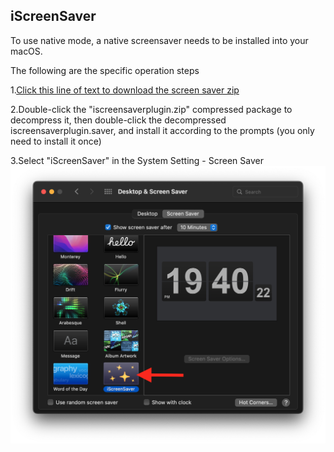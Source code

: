 ## iScreenSaver

To use native mode, a native screensaver needs to be installed into your macOS.

The following are the specific operation steps

1.[Click this line of text to download the screen saver zip](https://macosgame.com/iscreensaver/iscreensaverplugin.zip)

2.Double-click the "iscreensaverplugin.zip" compressed package to decompress it, then double-click the decompressed iscreensaverplugin.saver, and install it according to the prompts (you only need to install it once)

3.Select "iScreenSaver" in the System Setting - Screen Saver
![](./enen.png)

